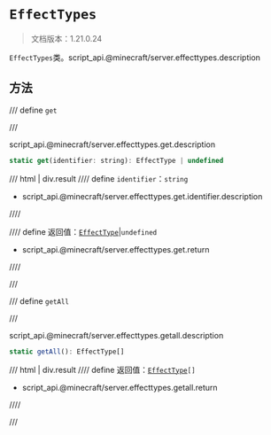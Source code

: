 # `EffectTypes`

> 文档版本：1.21.0.24

`EffectTypes`类。script_api.@minecraft/server.effecttypes.description

## 方法

/// define
`get`


///

script_api.@minecraft/server.effecttypes.get.description

```js
static get(identifier: string): EffectType | undefined
```

/// html | div.result
//// define
`identifier`：`string`

- script_api.@minecraft/server.effecttypes.get.identifier.description


////

//// define
返回值：[`EffectType`](./effecttype.md)|`undefined`

- script_api.@minecraft/server.effecttypes.get.return


////

///


/// define
`getAll`


///

script_api.@minecraft/server.effecttypes.getall.description

```js
static getAll(): EffectType[]
```

/// html | div.result
//// define
返回值：<code><a href="../effecttype/">EffectType</a>[]</code>

- script_api.@minecraft/server.effecttypes.getall.return


////

///

